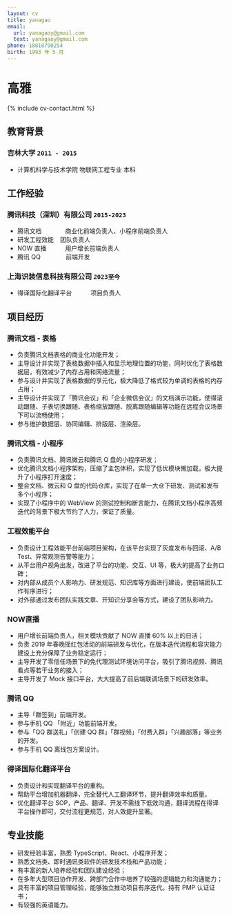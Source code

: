 ```yaml
---
layout: cv
title: yanagao
email:
  url: yanagaoy@gmail.com
  text: yanagaoy@gmail.com
phone: 18818790254
birth: 1993 年 5 月
---
```


# **高雅**

{% include cv-contact.html %}

## 教育背景

### **吉林大学** `2011 - 2015`

- 计算机科学与技术学院 物联网工程专业 本科

## 工作经验

### **腾讯科技（深圳）有限公司** `2015-2023`

- 腾讯文档 &ensp; &ensp; &ensp; &ensp; &ensp;商业化前端负责人、小程序前端负责人
- 研发工程效能 &ensp; 团队负责人
- NOW 直播 &ensp; &ensp; &ensp; &ensp;用户增长前端负责人
- 腾讯 QQ &ensp; &ensp; &ensp; &ensp; &ensp; 前端开发

### **上海识装信息科技有限公司** `2023至今`

- 得译国际化翻译平台 &ensp; &ensp; &ensp; &ensp;项目负责人

## 项目经历

### **腾讯文档 - 表格**

- 负责腾讯文档表格的商业化功能开发；
- 主导设计并实现了表格数据中插入和显示地理位置的功能，同时优化了表格数据层，有效减少了内存占用和网络流量；
- 参与设计并实现了表格数据的享元化，极大降低了格式较为单调的表格的内存占用；
- 主导设计并实现了「腾讯会议」和「企业微信会议」的文档演示功能，使得滚动跟随、子表切换跟随、表格缩放跟随、脱离跟随编辑等功能在远程会议场景下可以流畅使用；
- 参与维护数据层、协同编辑、排版层、渲染层。

### **腾讯文档 - 小程序**

- 负责腾讯文档、腾讯微云和腾讯 Q 盘的小程序研发；
- 优化腾讯文档小程序架构，压缩了主包体积，实现了低优模块懒加载，极大提升了小程序打开速度；
- 整合文档、微云和 Q 盘的代码仓库，实现了在单一大仓下研发、测试和发布多个小程序；
- 实现了小程序中的 WebView 的测试控制和断言能力，在腾讯文档小程序高频迭代的背景下极大节约了人力，保证了质量。

### **工程效能平台**

- 负责设计工程效能平台前端项目架构，在该平台实现了灰度发布与回滚、A/B Test、异常观测告警等能力；
- 从平台用户视角出发，改进了平台的功能、交互、UI 等，极大的提高了业务口碑；
- 对内部从成员个人影响力、研发规范、知识库等方面进行建设，使前端团队工作有序进行；
- 对外部通过发布团队实践文章、开知识分享会等方式，建设了团队影响力。

### **NOW直播**

- 用户增长前端负责人，相关模块贡献了 NOW 直播 60% 以上的日活；
- 负责 2019 年春晚摇红包活动的前端研发与优化，在版本迭代流程和容灾能力建设上充分保障了业务稳定运行；
- 主导开发了零信任场景下的免代理测试环境访问平台，吸引了腾讯视频、腾讯看点等若干业务的接入；
- 主导开发了 Mock 接口平台，大大提高了前后端联调场景下的研发效率。

### **腾讯 QQ**

- 主导「群签到」前端开发。
- 参与手机 QQ 「附近」功能前端开发。
- 参与「QQ 群送礼」「创建 QQ 群」「群视频」「付费入群」「兴趣部落」等业务的开发。
- 参与手机 QQ 离线包方案设计。

### **得译国际化翻译平台**

- 负责设计和实现翻译平台的重构。
- 帮助平台增加机器翻译，完全替代人工翻译环节，提升翻译效率和质量。
- 优化翻译平台 SOP，产品、翻译、开发不需线下低效沟通，翻译流程在得译平台操作即可，交付流程更规范，对人效提升显著。

## 专业技能

- 研发经验丰富，熟悉 TypeScript、React、小程序开发；
- 熟悉文档类、即时通讯类软件的研发技术栈和产品功能；
- 有丰富的新人培养经验和团队建设经验；
- 在多年大型项目协作开发、跨部门合作中培养了较强的逻辑能力和沟通能力；
- 具有丰富的项目管理经验，能够独立推动项目有序迭代。持有 PMP 认证证书；
- 有较强的英语能力。
